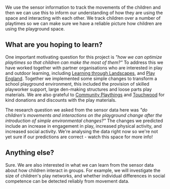 
 We use the sensor information to track the movements of the children and then we can use this to inform our understanding of how they are using the space and interacting with each other. We track children over a number of playtimes so we can make sure we have a reliable picture how children are using the playground space.

## What are you hoping to learn?
One important motivating question for this project is *"how we can optimize playtimes so that children can make the most of them?"* To address this we have worked together with partner organisations who are interested in play and outdoor learning, including [Learning through Landscapes](https://www.ltl.org.uk/), and [Play England](http://www.playengland.org.uk/). Together we implemented some simple changes to transform a school playground environment, this included the provision of skilled playworker support, large den-making structures and loose parts play materials. We are also grateful to [Community Playthings](http://www.communityplaythings.eu/) and [Touchwood](http://touchwoodplay.co.uk/) for kind donations and discounts with the play materials.

The research question we asked from the sensor data here was *"do children's movements and interactions on the playground change after the introduction of simple environmental changes?"* The changes we predicted include an increase in engagement in play, increased physical activity, and increased social activity. We're analysing the data right now so we're not yet sure if our predictions are correct - watch this space for more info!
## Anything else?
Sure. We are also interested in what we can learn from the sensor data about how children interact in groups. For example, we will investigate the size of children's play networks, and whether individual differences in social competence can be detected reliably from movement data.
